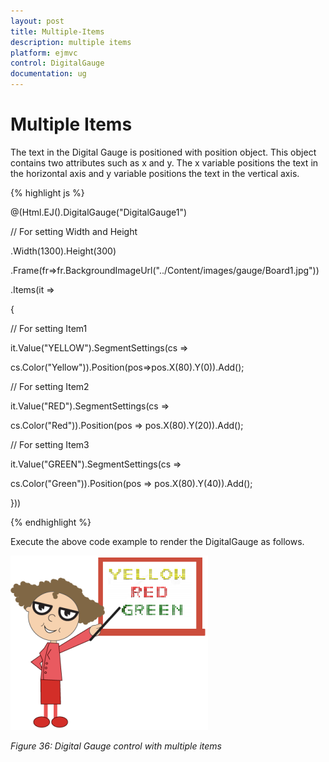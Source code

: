 ```yaml
---
layout: post
title: Multiple-Items
description: multiple items 
platform: ejmvc
control: DigitalGauge
documentation: ug
---
```


# Multiple Items 

The text in the Digital Gauge is positioned with position object. This object contains two attributes such as x and y. The x variable positions the text in the horizontal axis and y variable positions the text in the vertical axis.


{% highlight js %}

@(Html.EJ().DigitalGauge("DigitalGauge1")

// For setting Width and Height

.Width(1300).Height(300)

.Frame(fr=>fr.BackgroundImageUrl("../Content/images/gauge/Board1.jpg"))

.Items(it =>

{

// For setting Item1

it.Value("YELLOW").SegmentSettings(cs =>

cs.Color("Yellow")).Position(pos=>pos.X(80).Y(0)).Add();

// For setting Item2

it.Value("RED").SegmentSettings(cs =>

cs.Color("Red")).Position(pos => pos.X(80).Y(20)).Add();

// For setting Item3

it.Value("GREEN").SegmentSettings(cs =>

cs.Color("Green")).Position(pos => pos.X(80).Y(40)).Add();

}))

{% endhighlight %}

Execute the above code example to render the DigitalGauge as follows.

![](Multiple-Items_images/Multiple-Items_img1.png)

_Figure 36: Digital Gauge control with multiple items_